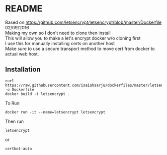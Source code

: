 README
======

Based on https://github.com/letsencrypt/letsencrypt/blob/master/Dockerfile 02/09/2016  
Making my own so I don't need to clone then install  
This will allow you to make a let's encrypt docker w/o cloning first  
I use this for manually installing certs on another host  
Make sure to use a secure transport method to move cert from docker to actual web host.  

Installation
------------
~~~
curl https://raw.githubusercontent.com/isaiahsarju/dockerfiles/master/letsencrypt/Dockerfile -o Dockerfile
docker build -t letsencrypt .
~~~~
To Run
~~~~
docker run -it --name=letsencrypt letsencrypt
~~~~
Then run
~~~~
letsencrypt
~~~~
or
~~~~
certbot-auto
~~~~
